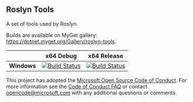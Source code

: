 ## Roslyn Tools
A set of tools used by Roslyn.

Builds are available on MyGet gallery: https://dotnet.myget.org/Gallery/roslyn-tools.

[//]: # (Begin current test results)

|    | x64 Debug|x64 Release|
|:--:|:--:|:--:|
|**Windows**|[![Build Status](https://ci.dot.net/job/dotnet_roslyn-tools/job/master/job/Windows_NT_Debug/badge/icon)](https://ci.dot.net/job/dotnet_roslyn-tools/job/master/job/Windows_NT_Debug/)|[![Build Status](https://ci.dot.net/job/dotnet_roslyn-tools/job/master/job/Windows_NT_Release/badge/icon)](https://ci.dot.net/job/dotnet_roslyn-tools/job/master/job/Windows_NT_Release/)|

[//]: # (End current test results)


This project has adopted the [Microsoft Open Source Code of Conduct](https://opensource.microsoft.com/codeofconduct/). For more information see the [Code of Conduct FAQ](https://opensource.microsoft.com/codeofconduct/faq/) or contact [opencode@microsoft.com](mailto:opencode@microsoft.com) with any additional questions or comments.
